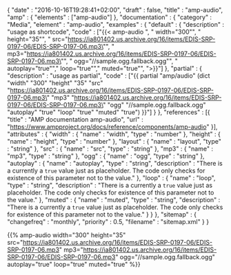 {
    "date" : "2016-10-16T19:28:41+02:00",
    "draft" : false,
    "title" : "amp-audio",
    "amp" : {
        "elements" : ["amp-audio"]
    },
    "documentation" : {
        "category" : "Media",
        "element" : "amp-audio",
        "examples" : {
            "default" : {
              "description" : "usage as shortcode",
              "code" : ["{{< amp-audio ", "   width=\"300\"", "   height=\"35\"", "   src=\"https://ia801402.us.archive.org/16/items/EDIS-SRP-0197-06/EDIS-SRP-0197-06.mp3\"", "   mp3=\"https://ia801402.us.archive.org/16/items/EDIS-SRP-0197-06/EDIS-SRP-0197-06.mp3\"", "   ogg=\"//sample.ogg.fallback.ogg\"", "   autoplay=\"true\"","   loop=\"true\"","   muted=\"true\"", ">}}"]
            },
            "partial" : {
              "description" : "usage as partial",
              "code" : ["{{ partial \"amp/audio\" (dict \"width\" \"300\" \"height\" \"35\" \"src\" \"https://ia801402.us.archive.org/16/items/EDIS-SRP-0197-06/EDIS-SRP-0197-06.mp3\" \"mp3\" \"https://ia801402.us.archive.org/16/items/EDIS-SRP-0197-06/EDIS-SRP-0197-06.mp3\" \"ogg\" \"//sample.ogg.fallback.ogg\" \"autoplay\" \"true\" \"loop\" \"true\" \"muted\" \"true\") }}"]
            }
        },
        "references" : [{
            "title" : "AMP documentation amp-audio",
            "url" : "https://www.ampproject.org/docs/reference/components/amp-audio"
        }],
        "attributes" : {
            "width" : {
               "name" : "width",
               "type" : "number"
            },
            "height" : {
               "name" : "height",
               "type" : "number"
            },
            "layout" : {
               "name" : "layout",
               "type" : "string"
            },
            "src" : {
                "name" : "src",
                "type" : "string"
            },
            "mp3" : {
                "name" : "mp3",
                "type" : "string"
            },
            "ogg" : {
                "name" : "ogg",
                "type" : "string"
            },
            "autoplay" : {
                "name" : "autoplay",
                "type" : "string",
                "description" : "There is a currently a `true` value just as placeholder. The code only checks for existence of this parameter not to the value."
            },
            "loop" : {
                "name" : "loop",
                "type" : "string",
                "description" : "There is a currently a `true` value just as placeholder. The code only checks for existence of this parameter not to the value."
            },
            "muted" : {
                "name" : "muted",
                "type" : "string",
                "description" : "There is a currently a `true` value just as placeholder. The code only checks for existence of this parameter not to the value."
            }
        }
    },
    "sitemap" : {
      "changefreq" : "monthly",
      "priority" : 0.5,
      "filename" : "sitemap.xml"
    }
}

{{% amp-audio width="300" height="35" src="https://ia801402.us.archive.org/16/items/EDIS-SRP-0197-06/EDIS-SRP-0197-06.mp3" mp3="https://ia801402.us.archive.org/16/items/EDIS-SRP-0197-06/EDIS-SRP-0197-06.mp3" ogg="//sample.ogg.fallback.ogg" autoplay="true" loop="true" muted="true" %}}
